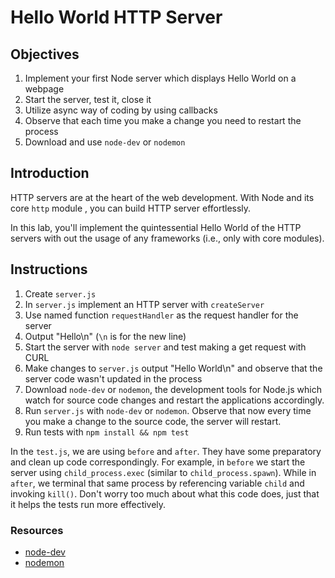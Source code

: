 # Hello World HTTP Server

## Objectives

1. Implement your first Node server which displays Hello World on a webpage
1. Start the server, test it, close it
1. Utilize async way of coding by using callbacks
1. Observe that each time you make a change you need to restart the process
1. Download and use `node-dev` or `nodemon`

## Introduction

HTTP servers are at the heart of the web development. With Node and its core `http` module , you  can build HTTP server effortlessly. 

In this lab, you'll implement the quintessential Hello World of the HTTP servers with out the usage of any frameworks (i.e., only with core modules). 

## Instructions

1. Create `server.js`
2. In `server.js` implement an HTTP server with `createServer`
3. Use named function `requestHandler` as the request handler for the server
4. Output "Hello\n" (`\n` is for the new line)
5. Start the server with `node server` and test making a get request with CURL
6. Make changes to `server.js` output "Hello World\n" and observe that the server code wasn't updated in the process
7. Download `node-dev` or `nodemon`, the development tools for Node.js which watch for source code changes and restart the applications accordingly.
8. Run `server.js` with `node-dev` or `nodemon`. Observe that now every time you make a change to the source code, the server will restart.
8. Run tests with `npm install && npm test`

In the `test.js`, we are using `before` and `after`. They have some preparatory and clean up code correspondingly. For example, in `before` we start the server using `child_process.exec` (similar to `child_process.spawn`). While in `after`, we terminal that same process by referencing variable `child` and invoking `kill()`. Don't worry too much about what this code does, just that it helps the tests run more effectively.

### Resources

* [node-dev](https://github.com/iliakan/node-dev)
* [nodemon](https://github.com/remy/nodemon)
